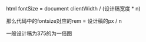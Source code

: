 html fontSize = document clientWidth / (设计稿宽度 * n)

那么代码中的fontsize对应的rem = 设计稿的px / n

一般设计稿为375的为一倍图

